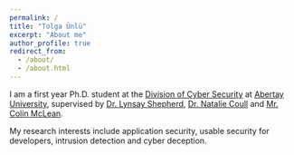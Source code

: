 ```yaml
---
permalink: /
title: "Tolga Ünlü"
excerpt: "About me"
author_profile: true
redirect_from: 
  - /about/
  - /about.html
---
```


I am a first year Ph.D. student at the [Division of Cyber Security](https://www.abertay.ac.uk/research-overview/research-strategy-and-structure/division-of-cyber-security/) at [Abertay University](https://www.abertay.ac.uk/), supervised by [Dr. Lynsay Shepherd](https://www.abertay.ac.uk/staff-search/dr-lynsay-shepherd/), [Dr. Natalie Coull](https://www.abertay.ac.uk/staff-search/dr-natalie-coull/) and [Mr. Colin McLean](https://www.abertay.ac.uk/staff-search/mr-colin-mclean/).

My research interests include application security, usable security for developers, intrusion detection and cyber deception. 
